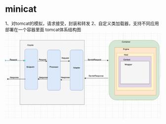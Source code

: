 # minicat
1、对tomcat的模拟，请求接受，封装和转发
2、自定义类加载器，支持不同应用部署在一个容器里面
tomcat体系结构图
![tomcat体系结构图](https://github.com/superad/minicat/blob/master/7e0957149a8775abe9d9ed217feeb70.jpg)


